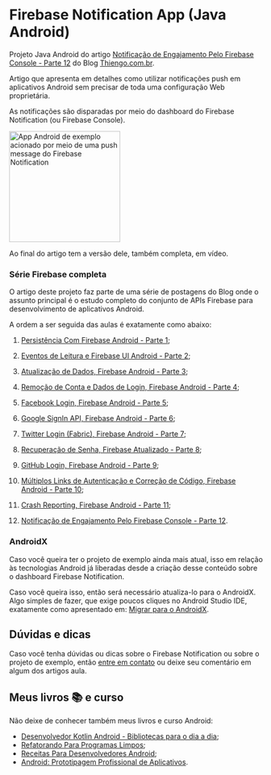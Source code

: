 # Firebase Notification App (Java Android)

Projeto Java Android do artigo [Notificação de Engajamento Pelo Firebase Console - Parte 12](https://www.thiengo.com.br/notificacao-de-engajamento-pelo-firebase-console-parte-12) do Blog [Thiengo.com.br](https://www.thiengo.com.br).

Artigo que apresenta em detalhes como utilizar notificações push em aplicativos Android sem precisar de toda uma configuração Web proprietária.

As notificações são disparadas por meio do dashboard do Firebase Notification (ou Firebase Console).

<img src="https://www.thiengo.com.br/img/post/normal/jo1hb8qek7iqljb96mpe98sl805ce20c1fceeaa05d9f7b8905acd80dd3.jpg" width="220" alt="App Android de exemplo acionado por meio de uma push message do Firebase Notification">

Ao final do artigo tem a versão dele, também completa, em vídeo.

### Série Firebase completa

O artigo deste projeto faz parte de uma série de postagens do Blog onde o assunto principal é o estudo completo do conjunto de APIs Firebase para desenvolvimento de aplicativos Android.

A ordem a ser seguida das aulas é exatamente como abaixo:

1. [Persistência Com Firebase Android - Parte 1](https://www.thiengo.com.br/persistencia-com-firebase-android-parte-1);

2. [Eventos de Leitura e Firebase UI Android - Parte 2](https://www.thiengo.com.br/eventos-de-leitura-e-firebase-ui-android-parte-2);

3. [Atualização de Dados, Firebase Android - Parte 3](https://www.thiengo.com.br/atualizacao-de-dados-firebase-android-parte-3);

4. [Remoção de Conta e Dados de Login, Firebase Android - Parte 4](https://www.thiengo.com.br/remocao-de-conta-e-dados-de-login-firebase-android-parte-4);

5. [Facebook Login, Firebase Android - Parte 5](https://www.thiengo.com.br/facebook-login-firebase-android-parte-5);

6. [Google SignIn API, Firebase Android - Parte 6](https://www.thiengo.com.br/google-signin-api-firebase-android-parte-6);

7. [Twitter Login (Fabric), Firebase Android - Parte 7](https://www.thiengo.com.br/twitter-login-fabric-firebase-android-parte-7);

8. [Recuperação de Senha, Firebase Atualizado - Parte 8](https://www.thiengo.com.br/recuperacao-de-senha-firebase-atualizado-parte-8);

9. [GitHub Login, Firebase Android - Parte 9](https://www.thiengo.com.br/github-login-firebase-android-parte-9);

10. [Múltiplos Links de Autenticação e Correção de Código, Firebase Android - Parte 10](https://www.thiengo.com.br/multiplos-links-de-autenticacao-e-correcao-de-codigo-firebase-android-parte-10);

11. [Crash Reporting, Firebase Android - Parte 11](https://www.thiengo.com.br/crash-reporting-firebase-android-parte-11);

12. [Notificação de Engajamento Pelo Firebase Console - Parte 12](https://www.thiengo.com.br/notificacao-de-engajamento-pelo-firebase-console-parte-12).

### AndroidX

Caso você queira ter o projeto de exemplo ainda mais atual, isso em relação às tecnologias Android já liberadas desde a criação desse conteúdo sobre o dashboard Firebase Notification.

Caso você queira isso, então será necessário atualiza-lo para o AndroidX. Algo simples de fazer, que exige poucos cliques no Android Studio IDE, exatamente como apresentado em: [Migrar para o AndroidX](https://developer.android.com/jetpack/androidx/migrate?hl=pt-br).

## Dúvidas e dicas

Caso você tenha dúvidas ou dicas sobre o Firebase Notification ou sobre o projeto de exemplo, então [entre em contato](https://www.thiengo.com.br/contato) ou deixe seu comentário em algum dos artigos aula.

## Meus livros 📚 e curso

Não deixe de conhecer também meus livros e curso Android:

- [Desenvolvedor Kotlin Android - Bibliotecas para o dia a dia](https://www.thiengo.com.br/livro-desenvolvedor-kotlin-android);
- [Refatorando Para Programas Limpos](https://www.thiengo.com.br/livro-refatorando-para-programas-limpos);
- [Receitas Para Desenvolvedores Android](https://www.thiengo.com.br/livro-receitas-para-desenvolvedores-android);
- [Android: Prototipagem Profissional de Aplicativos](https://www.udemy.com/course/android-prototipagem-profissional-de-aplicativos/?locale=pt_BR&persist_locale=).
